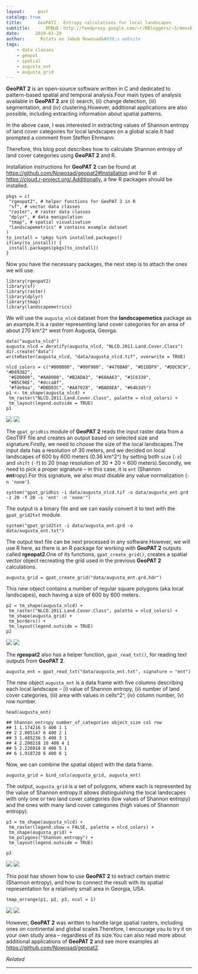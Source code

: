 ```yaml
---
layout:     post
catalog: true
title:      GeoPAT2： Entropy calculations for local landscapes
subtitle:      转载自：http://feedproxy.google.com/~r/RBloggers/~3/4mnvEA3CMfU/
date:      2019-01-20
author:      Rstats on Jakub Nowosad&#039;s website
tags:
    - data classes
    - geopat
    - spatial
    - augusta_ent
    - augusta_grid
---
```







**GeoPAT 2** is an open-source software written in C and dedicated to pattern-based spatial and temporal analysis.Four main types of analysis available in **GeoPAT 2** are (i) search, (ii) change detection, (iii) segmentation, and (iv) clustering.However, additional applications are also possible, including extracting information about spatial patterns.





In the above case, I was interested in extracting values of Shannon entropy of land cover categories for local landscapes on a global scale.It had prompted a comment from Steffen Ehrmann:





Therefore, this blog post describes how to calculate Shannon entropy of land cover categories using **GeoPAT 2** and R.

Installation instructions for **GeoPAT 2** can be found at https://github.com/Nowosad/geopat2#Installation and for R at https://cloud.r-project.org/.Additionally, a few R packages should be installed.

```
pkgs = c(
 "rgeopat2", # helper functions for GeoPAT 2 in R
 "sf", # vector data classes
 "raster", # raster data classes
 "dplyr", # data manipulation
 "tmap", # spatial visualisation
 "landscapemetrics" # contains example dataset
)
to_install = !pkgs %in% installed.packages()
if(any(to_install)) {
 install.packages(pkgs[to_install])
}

```

Now you have the necessary packages, the next step is to attach the ones we will use.

```
library(rgeopat2)
library(sf)
library(raster)
library(dplyr)
library(tmap)
library(landscapemetrics)

```

We will use the `augusta_nlcd` dataset from the **landscapemetics** package as an example.It is a raster representing land cover categories for an area of about 270 km^2^ west from Augusta, Georga.

```
data("augusta_nlcd")
augusta_nlcd = deratify(augusta_nlcd, "NLCD.2011.Land.Cover.Class")
dir.create("data")
writeRaster(augusta_nlcd, "data/augusta_nlcd.tif", overwrite = TRUE)

```

```
nlcd_colors = c("#000000", "#00F900", "#476BA0", "#D1DDF9", "#DDC9C9", "#D89382",
 "#ED0000", "#AA0000", "#B2ADA3", "#68AA63", "#1C6330", 
 "#B5C98E", "#dcca8f", 
 "#fde9aa", "#DBD83C", "#AA7028", "#BAD8EA", "#64b3d5")
p1 <- tm_shape(augusta_nlcd) +
 tm_raster("NLCD.2011.Land.Cover.Class", palette = nlcd_colors) + 
 tm_layout(legend.outside = TRUE)
p1

```

![](https://i1.wp.com/nowosad.github.io/post/2019-01-20-geopat-2-ent_files/p1-1.png?w=456&ssl=1)
![](https://i1.wp.com/nowosad.github.io/post/2019-01-20-geopat-2-ent_files/p1-1.png?w=456&ssl=1)


The `gpat_gridhis` module of **GeoPAT 2** reads the input raster data from a GeoTIFF file and creates an output based on selected size and signature.Firstly, we need to choose the size of the local landscapes.The input data has a resolution of 30 meters, and we decided on local landscapes of 600 by 600 meters (0.36 km^2^) by setting both `size` (`-z`) and `shift` (`-f`) to 20 (map resolution of 30 * 20 = 600 meters).Secondly, we need to pick a proper signature – in this case, it is `ent` (Shannon **ent**ropy).For this signature, we also must disable any value normalization (`-n 'none'`).

```
system("gpat_gridhis -i data/augusta_nlcd.tif -o data/augusta_ent.grd -z 20 -f 20 -s 'ent' -n 'none'")

```

The output is a binary file and we can easily convert it to text with the `gpat_grid2txt` module.

```
system("gpat_grid2txt -i data/augusta_ent.grd -o data/augusta_ent.txt")

```

The output text file can be next processed in any software.However, we will use R here, as there is an R package for working with **GeoPAT 2** outputs called **rgeopat2**.One of its functions, `gpat_create_grid()`, creates a spatial vector object recreating the grid used in the previous **GeoPAT 2** calculations.

```
augusta_grid = gpat_create_grid("data/augusta_ent.grd.hdr")

```

This new object contains a number of regular square polygons (aka local landscapes), each having a size of 600 by 600 meters.

```
p2 = tm_shape(augusta_nlcd) +
 tm_raster("NLCD.2011.Land.Cover.Class", palette = nlcd_colors) + 
 tm_shape(augusta_grid) +
 tm_borders() + 
 tm_layout(legend.outside = TRUE)
p2

```

![](https://i2.wp.com/nowosad.github.io/post/2019-01-20-geopat-2-ent_files/p2-1.png?w=456&ssl=1)
![](https://i2.wp.com/nowosad.github.io/post/2019-01-20-geopat-2-ent_files/p2-1.png?w=456&ssl=1)


The **rgeopat2** also has a helper function, `gpat_read_txt()`, for reading text outputs from **GeoPAT 2**.

```
augusta_ent = gpat_read_txt("data/augusta_ent.txt", signature = "ent")

```

The new object `augusta_ent` is a data frame with five columns describing each local landscape – (i) value of Shannon entropy, (ii) number of land cover categories, (iii) area with values in cells^2^, (iv) column number, (v) row number.

```
head(augusta_ent)

```

```
## Shannon_entropy number_of_categories object_size col row
## 1 1.174216 5 400 1 1
## 2 2.005147 6 400 2 1
## 3 1.485236 5 400 3 1
## 4 2.200218 10 400 4 1
## 5 2.226918 8 400 5 1
## 6 1.918720 6 400 6 1

```

Now, we can combine the spatial object with the data frame.

```
augusta_grid = bind_cols(augusta_grid, augusta_ent)

```

The output, `augusta_grid` is a set of polygons, where each is represented by the value of Shannon entropy.It allows distinguishing the local landscapes with only one or two land cover categories (low values of Shannon entropy) and the ones with many land cover categories (high values of Shannon entropy).

```
p3 = tm_shape(augusta_nlcd) +
 tm_raster(legend.show = FALSE, palette = nlcd_colors) +
 tm_shape(augusta_grid) +
 tm_polygons("Shannon_entropy") + 
 tm_layout(legend.outside = TRUE)

p3

```

![](https://i2.wp.com/nowosad.github.io/post/2019-01-20-geopat-2-ent_files/p3-1.png?w=456&ssl=1)
![](https://i2.wp.com/nowosad.github.io/post/2019-01-20-geopat-2-ent_files/p3-1.png?w=456&ssl=1)


This post has shown how to use **GeoPAT 2** to extract certain metric (Shannon entropy), and how to connect the result with its spatial representation for a relatively small area in Georgia, USA.

```
tmap_arrange(p1, p2, p3, ncol = 1)

```

![](https://i0.wp.com/nowosad.github.io/post/2019-01-20-geopat-2-ent_files/p4-1.png?w=456&ssl=1)
![](https://i0.wp.com/nowosad.github.io/post/2019-01-20-geopat-2-ent_files/p4-1.png?w=456&ssl=1)


However, **GeoPAT 2** was written to handle large spatial rasters, including ones on continental and global scales.Therefore, I encourage you to try it on your own study area – regardless of its size.You can also read more about additional applications of **GeoPAT 2** and see more examples at https://github.com/Nowosad/geopat2.


*Related*








---
